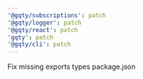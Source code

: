```yaml
---
'@gqty/subscriptions': patch
'@gqty/logger': patch
'@gqty/react': patch
'gqty': patch
'@gqty/cli': patch
---
```


Fix missing exports types package.json

